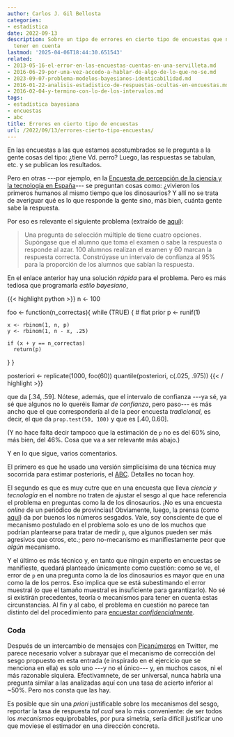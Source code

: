 ```yaml
---
author: Carlos J. Gil Bellosta
categories:
- estadística
date: 2022-09-13
description: Sobre un tipo de errores en cierto tipo de encuestas que no se suele
  tener en cuenta
lastmod: '2025-04-06T18:44:30.651543'
related:
- 2013-05-16-el-error-en-las-encuestas-cuentas-en-una-servilleta.md
- 2016-06-29-por-una-vez-accedo-a-hablar-de-algo-de-lo-que-no-se.md
- 2023-09-07-problema-modelos-bayesianos-identicabilidad.md
- 2016-01-22-analisis-estadistico-de-respuestas-ocultas-en-encuestas.md
- 2016-02-04-y-termino-con-lo-de-los-intervalos.md
tags:
- estadística bayesiana
- encuestas
- abc
title: Errores en cierto tipo de encuestas
url: /2022/09/13/errores-cierto-tipo-encuestas/
---
```


En las encuestas a las que estamos acostumbrados se le pregunta a la gente cosas del tipo: ¿tiene Vd. perro? Luego, las respuestas se tabulan, etc. y se publican los resultados.

Pero en otras ---por ejemplo, en la
[Encuesta de percepción de la ciencia y la tecnología en España](https://www.fecyt.es/es/noticia/encuestas-de-percepcion-social-de-la-ciencia-y-la-tecnologia-en-espana)--- se preguntan cosas como: ¿vivieron los primeros humanos al mismo tiempo que los dinosaurios? Y allí no se trata de averiguar qué es lo que responde la gente sino, más bien, cuánta gente sabe la respuesta.

Por eso es relevante el siguiente problema (extraído de [aquí](https://statmodeling.stat.columbia.edu/2022/02/01/a-question-about-exercise-4-9-in-regression-and-other-stories-my-questioner-asked-for-a-bayesian-solution-but-in-that-case-i-was-thinking-of-a-simple-classical-approach-based-on-linearly-transformin/)):

> Una pregunta de selección múltiple de tiene cuatro opciones. Supóngase que el alumno que toma el examen o sabe la respuesta o responde al azar. 100 alumnos realizan el examen y 60 marcan la respuesta correcta. Constrúyase un intervalo de confianza al 95% para la proporción de los alumnos que sabían la respuesta.

En el enlace anterior hay una solución _rápida_ para el problema. Pero es más tediosa que programarla _estilo bayesiano_,

{{< highlight python >}}
n <- 100

foo <- function(n_correctas){
  while (TRUE) {
    # flat prior
    p <- runif(1)

    x <- rbinom(1, n, p)
    y <- rbinom(1, n - x, .25)

    if (x + y == n_correctas)
      return(p)
  }
}

posteriori <- replicate(1000, foo(60))
quantile(posteriori, c(.025, .975))
{{< / highlight >}}

que da $[.34, .59]$. Nótese, además, que el intervalo de confianza ---ya sé, ya sé que algunos no lo queréis llamar _de confianza_, pero paso--- es más ancho que el que correspondería al de la peor encuesta _tradicional_, es decir, el que da `prop.test(50, 100)` y que es $[.40, 0.60]$.

(Y no hace falta decir tampoco que la estimación de `p` no es del 60% sino, más bien, del 46%. Cosa que va a ser relevante más abajo.)

Y en lo que sigue, varios comentarios.

El primero es que he usado una versión simplicísima de una técnica muy socorrida para estimar posterioris, el [ABC](/tags/abc/). Detalles no tocan hoy.

El segundo es que es muy cutre que en una encuesta que lleva _ciencia y tecnología_ en el nombre no traten de ajustar el sesgo al que hace referencia el problema en preguntas como la de los dinosaurios. ¡No es una encuesta _online_ de un periódico de provincias! Obviamente, luego, la prensa (como [aquí](https://maldita.es/malditateexplica/20211027/humanos-dinosaurios-eurobarometro-ciencia-tecnologia/)) da por buenos los números sesgados. Vale, soy consciente de que el mecanismo postulado en el problema solo es uno de los muchos que podrían plantearse para tratar de medir `p`, que algunos pueden ser más agresivos que otros, etc.; pero no-mecanismo es manifiestamente peor que _algún_ mecanismo.

Y el último es más técnico y, en tanto que ningún experto en encuestas se manifieste, quedará planteado únicamente como cuestión: como se ve, el error de `p` en una pregunta como la de los dinosaurios es mayor que en una como la de los perros. Eso implica que se está subestimando el error muestral (o que el tamaño muestral es insuficiente para garantizarlo). No sé si existirán precedentes, teoría o mecanismos para tener en cuenta estas circunstancias. Al fin y al cabo, el problema en cuestión no parece tan distinto del del procedimiento para [encuestar _confidencialmente_](http://localhost:1313/2016/01/22/analisis-estadistico-de-respuestas-ocultas-en-encuestas/).


### Coda

Después de un intercambio de mensajes con [Picanúmeros](https://twitter.com/Picanumeros) en Twitter, me parece necesario volver a subrayar que el mecanismo de corrección del sesgo propuesto en esta entrada (e inspirado en el ejercicio que se menciona en ella) es solo uno ---y no el único--- y, en muchos casos, ni el más razonable siquiera. Efectivamnete, de ser universal, nunca habría una pregunta similar a las analizadas aquí con una tasa de acierto inferior al ~50%. Pero nos consta que las hay.

Es posible que sin una _priori_ justificable sobre los mecanismos del sesgo, reportar la tasa de respuesta _tal cual_ sea lo más conveniente: de ser todos los _mecanismos_ equiprobables, por pura simetría, sería difícil justificar uno que moviese el estimador en una dirección concreta.
